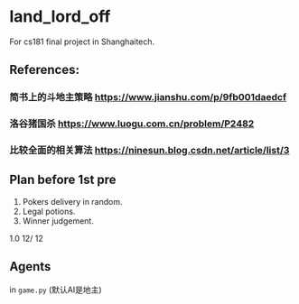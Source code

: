 # land_lord_off
For cs181 final project in Shanghaitech.


## References:
### 简书上的斗地主策略 https://www.jianshu.com/p/9fb001daedcf

### 洛谷猪国杀 https://www.luogu.com.cn/problem/P2482

### 比较全面的相关算法 https://ninesun.blog.csdn.net/article/list/3

## Plan before 1st pre
1. Pokers delivery in random.
2. Legal potions.
3. Winner judgement.

1.0   12/ 12
## Agents
in `game.py` (默认AI是地主)